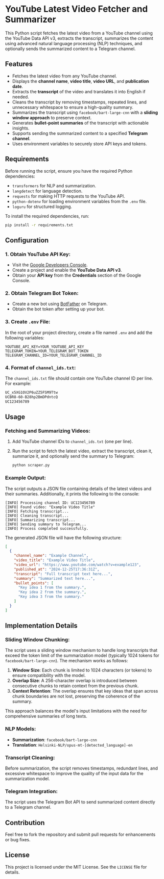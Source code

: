 # YouTube Latest Video Fetcher and Summarizer

This Python script fetches the latest video from a YouTube channel using the YouTube Data API v3, extracts the transcript, summarizes the content using advanced natural language processing (NLP) techniques, and optionally sends the summarized content to a Telegram channel.

## Features
- Fetches the latest video from any YouTube channel.
- Displays the **channel name**, **video title**, **video URL**, and **publication date**.
- Extracts the **transcript** of the video and translates it into English if needed.
- Cleans the transcript by removing timestamps, repeated lines, and unnecessary whitespace to ensure a high-quality summary.
- Summarizes the transcript using `facebook/bart-large-cnn` with a **sliding window approach** to preserve context.
- Generates **bullet-point summaries** of the transcript with actionable insights.
- Supports sending the summarized content to a specified **Telegram channel**.
- Uses environment variables to securely store API keys and tokens.

## Requirements
Before running the script, ensure you have the required Python dependencies:

- `transformers` for NLP and summarization.
- `langdetect` for language detection.
- `requests` for making HTTP requests to the YouTube API.
- `python-dotenv` for loading environment variables from the `.env` file.
- `loguru` for structured logging.

To install the required dependencies, run:

```bash
pip install -r requirements.txt
```

## Configuration

### 1. Obtain YouTube API Key:
   - Visit the [Google Developers Console](https://console.developers.google.com/).
   - Create a project and enable the **YouTube Data API v3**.
   - Obtain your **API key** from the **Credentials** section of the Google Console.

### 2. Obtain Telegram Bot Token:
   - Create a new bot using [BotFather](https://t.me/botfather) on Telegram.
   - Obtain the bot token after setting up your bot.

### 3. Create `.env` File:
   In the root of your project directory, create a file named `.env` and add the following variables:

   ```env
   YOUTUBE_API_KEY=YOUR_YOUTUBE_API_KEY
   TELEGRAM_TOKEN=YOUR_TELEGRAM_BOT_TOKEN
   TELEGRAM_CHANNEL_ID=YOUR_TELEGRAM_CHANNEL_ID
   ```

### 4. Format of `channel_ids.txt`:
   The `channel_ids.txt` file should contain one YouTube channel ID per line. For example:

   ```txt
   UC_x5XG1OV2P6uZZ5FSM9Ttw
   UCBR8-60-B28hp2BmDPdntcQ
   UC123456789
   ```

## Usage

### Fetching and Summarizing Videos:
1. Add YouTube channel IDs to `channel_ids.txt` (one per line).
2. Run the script to fetch the latest video, extract the transcript, clean it, summarize it, and optionally send the summary to Telegram:

   ```bash
   python scraper.py
   ```

### Example Output:
The script outputs a JSON file containing details of the latest videos and their summaries. Additionally, it prints the following to the console:

```
[INFO] Processing channel ID: UC123456789
[INFO] Found video: "Example Video Title"
[INFO] Fetching transcript...
[INFO] Cleaning transcript...
[INFO] Summarizing transcript...
[INFO] Sending summary to Telegram...
[INFO] Process completed successfully.
```

The generated JSON file will have the following structure:

```json
[
  {
    "channel_name": "Example Channel",
    "video_title": "Example Video Title",
    "video_url": "https://www.youtube.com/watch?v=example123",
    "published_at": "2024-12-25T17:36:31Z",
    "transcript": "Full transcript text here...",
    "summary": "Summarized text here...",
    "bullet_points": [
      "Key idea 1 from the summary.",
      "Key idea 2 from the summary.",
      "Key idea 3 from the summary."
    ]
  }
]
```

## Implementation Details

### Sliding Window Chunking:
The script uses a sliding window mechanism to handle long transcripts that exceed the token limit of the summarization model (typically 1024 tokens for `facebook/bart-large-cnn`). The mechanism works as follows:

1. **Window Size**: Each chunk is limited to 1024 characters (or tokens) to ensure compatibility with the model.
2. **Overlap Size**: A 256-character overlap is introduced between consecutive chunks to retain context from the previous chunk.
3. **Context Retention**: The overlap ensures that key ideas that span across chunk boundaries are not lost, preserving the coherence of the summary.

This approach balances the model's input limitations with the need for comprehensive summaries of long texts.

### NLP Models:
- **Summarization**: `facebook/bart-large-cnn`
- **Translation**: `Helsinki-NLP/opus-mt-[detected_language]-en`

### Transcript Cleaning:
Before summarization, the script removes timestamps, redundant lines, and excessive whitespace to improve the quality of the input data for the summarization model.

### Telegram Integration:
The script uses the Telegram Bot API to send summarized content directly to a Telegram channel.

## Contribution
Feel free to fork the repository and submit pull requests for enhancements or bug fixes.

## License
This project is licensed under the MIT License. See the `LICENSE` file for details.
